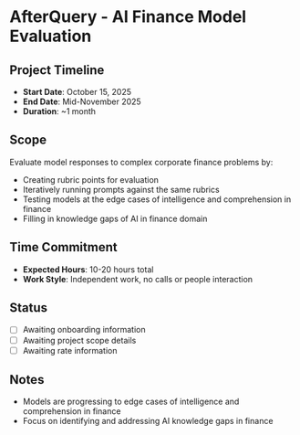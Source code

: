 # AfterQuery - AI Finance Model Evaluation

## Project Timeline
- **Start Date**: October 15, 2025
- **End Date**: Mid-November 2025
- **Duration**: ~1 month

## Scope
Evaluate model responses to complex corporate finance problems by:
- Creating rubric points for evaluation
- Iteratively running prompts against the same rubrics
- Testing models at the edge cases of intelligence and comprehension in finance
- Filling in knowledge gaps of AI in finance domain

## Time Commitment
- **Expected Hours**: 10-20 hours total
- **Work Style**: Independent work, no calls or people interaction

## Status
- [ ] Awaiting onboarding information
- [ ] Awaiting project scope details
- [ ] Awaiting rate information

## Notes
- Models are progressing to edge cases of intelligence and comprehension in finance
- Focus on identifying and addressing AI knowledge gaps in finance
